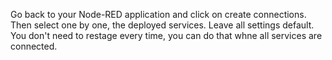 Go back to your Node-RED application and click on create connections. Then select one by one, the deployed services. Leave all settings default. You don't need to restage every time, you can do that whne all services are connected.
